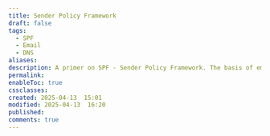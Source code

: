 ```yaml
---
title: Sender Policy Framework
draft: false
tags:
  - SPF
  - Email
  - DNS
aliases: 
description: A primer on SPF - Sender Policy Framework. The basis of email security.
permalink: 
enableToc: true
cssclasses: 
created: 2025-04-13  15:01
modified: 2025-04-13  16:20
published: 
comments: true
---
```

 
